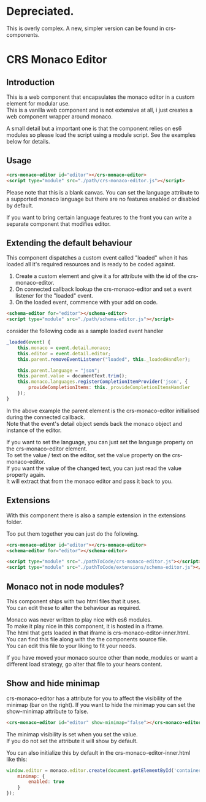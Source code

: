 # Depreciated.

This is overly complex.
A new, simpler version can be found in crs-components.


# CRS Monaco Editor

## Introduction
This is a web component that encapsulates the monaco editor in a custom element for modular use.  
This is a vanilla web component and is not extensive at all, i just creates a web component wrapper around monaco.

A small detail but a important one is that the component relies on es6 modules so please load the script using a module script.
See the examples below for details.

## Usage

```html
<crs-monaco-editor id="editor"></crs-monaco-editor>
<script type="module" src="./path/crs-monaco-editor.js"></script>
```

Please note that this is a blank canvas.
You can set the language attribute to a supported monaco language but there are no features enabled or disabled by default.

If you want to bring certain language features to the front you can write a separate component that modifies editor.

## Extending the default behaviour

This component dispatches a custom event called "loaded" when it has loaded all it's required resources and is ready to be coded against.

1. Create a custom element and give it a for attribute with the id of the crs-monaco-editor.
1. On connected callback lookup the crs-monaco-editor and set a event listener for the "loaded" event.
1. On the loaded event, commence with your add on code.

```html
<schema-editor for="editor"></schema-editor>
<script type="module" src="./path/schema-editor.js"></script>
``` 

consider the following code as a sample loaded event handler

```js
_loaded(event) {
    this.monaco = event.detail.monaco;
    this.editor = event.detail.editor;
    this.parent.removeEventListener("loaded", this._loadedHandler);

    this.parent.language = "json";
    this.parent.value = documentText.trim();
    this.monaco.languages.registerCompletionItemProvider('json', {
        provideCompletionItems: this._provideCompletionItemsHandler
    });
}
```

In the above example the parent element is the crs-monaco-editor initialised during the connected callback.  
Note that the event's detail object sends back the monaco object and instance of the editor.

If you want to set the language, you can just set the language property on the crs-monaco-editor element.  
To set the value / text on the editor, set the value property on the crs-monaco-editor.  
If you want the value of the changed text, you can just read the value property again.   
It will extract that from the monaco editor and pass it back to you.  

## Extensions
With this component there is also a sample extension in the extensions folder.

Too put them together you can just do the following.

```html
<crs-monaco-editor id="editor"></crs-monaco-editor>
<schema-editor for="editor"></schema-editor>

<script type="module" src="./pathToCode/crs-monaco-editor.js"></script>
<script type="module" src="./pathToCode/extensions/schema-editor.js"></script>
```

## Monaco not in node modules?
This component ships with two html files that it uses.  
You can edit these to alter the behaviour as required.

Monaco was never written to play nice with es6 modules.  
To make it play nice in this component, it is hosted in a iframe.  
The html that gets loaded in that iframe is crs-monaco-editor-inner.html.  
You can find this file along with the the components source file.    
You can edit this file to your liking to fit your needs. 

If you have moved your monaco source other than node_modules or want a different load strategy, go alter that file to your hears content.

## Show and hide minimap
crs-monaco-editor has a attribute for you to affect the visibility of the minimap (bar on the right).
If you want to hide the minimap you can set the show-minimap attribute to false. 

```html
<crs-monaco-editor id="editor" show-minimap="false"></crs-monaco-editor>
```

The minimap visibility is set when you set the value.  
If you do not set the attribute it will show by default.

You can also initialize this by default in the crs-monaco-editor-inner.html like this:

```js
window.editor = monaco.editor.create(document.getElementById('container'), {
    minimap: {
        enabled: true
    }
});
```

